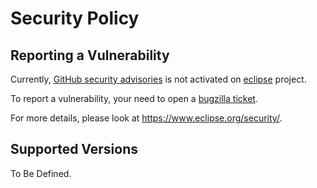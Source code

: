 # Security Policy

## Reporting a Vulnerability

Currently, [GitHub security advisories](https://help.github.com/en/articles/managing-security-vulnerabilities-in-your-project) is not activated on [eclipse](https://www.eclipse.org/) project.

To report a vulnerability, your need to open a [bugzilla ticket](https://bugs.eclipse.org/bugs/enter_bug.cgi?product=Community&component=Vulnerability+Reports&keywords=security&groups=Security_Advisories).

For more details, please look at https://www.eclipse.org/security/.

## Supported Versions

To Be Defined.

